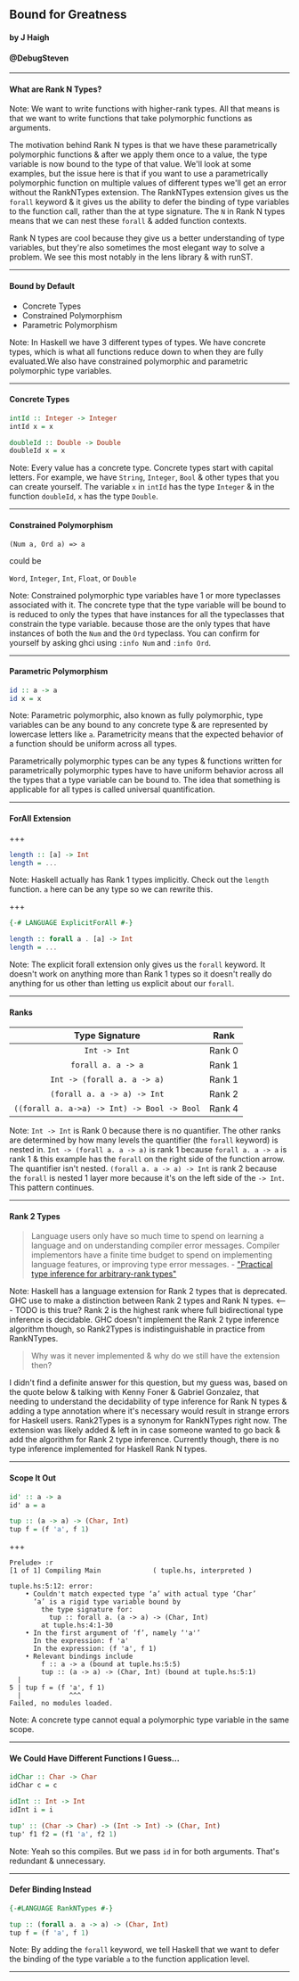## Bound for Greatness

#### by J Haigh
#### @DebugSteven

---

#### What are Rank N Types?

Note:
We want to write functions with higher-rank types. All that means is that we want to write functions that take polymorphic functions as arguments.

The motivation behind Rank N types is that we have these parametrically polymorphic functions & after we apply them once to a value, the type variable is now bound to the type of that value. We'll look at some examples, but the issue here is that if you want to use a parametrically polymorphic function on multiple values of different types we'll get an error without the RankNTypes extension. The RankNTypes extension gives us the `forall` keyword & it gives us the ability to defer the binding of type variables to the function call, rather than the at type signature. The `N` in Rank N types means that we can nest these `forall` & added function contexts.

Rank N types are cool because they give us a better understanding of type variables, but they're also sometimes the most elegant way to solve a problem. We see this most notably in the lens library & with runST.

---

#### Bound by Default
- Concrete Types
- Constrained Polymorphism
- Parametric Polymorphism

Note:
In Haskell we have 3 different types of types. We have concrete types, which is what all functions reduce down to when they are fully evaluated.We also have constrained polymorphic and parametric polymorphic type variables. 

---
#### Concrete Types

```haskell
intId :: Integer -> Integer
intId x = x

doubleId :: Double -> Double
doubleId x = x
```

Note:
Every value has a concrete type. Concrete types start with capital letters. For example, we have `String`, `Integer`, `Bool` & other types that you can create yourself. 
The variable `x` in `intId` has the type `Integer` & in the function `doubleId`, `x` has the type `Double`.

---

#### Constrained Polymorphism

`(Num a, Ord a) => a`

could be 

`Word`, `Integer`, `Int`, `Float`, or `Double` 

Note: 
Constrained polymorphic type variables have 1 or more typeclasses associated with it. The concrete type that the type variable will be bound to is reduced to only the types that have instances for all the typeclasses that constrain the type variable.
because those are the only types that have instances of both the `Num` and the `Ord` typeclass. You can confirm for yourself by asking ghci using `:info Num` and `:info Ord`.


---

#### Parametric Polymorphism

```haskell
id :: a -> a
id x = x
```

Note:
Parametric polymorphic, also known as fully polymorphic, type variables can be any bound to any concrete type & are represented by lowercase letters like `a`. Parametricity means that the expected behavior of a function should be uniform across all types.

Parametrically polymorphic types can be any types & functions written for parametrically polymorphic types have to have uniform behavior across all the types that a type variable can be bound to. The idea that something is applicable for all types is called universal quantification.

---

#### ForAll Extension

+++

```haskell
length :: [a] -> Int
length = ...
```

Note:
Haskell actually has Rank 1 types implicitly.
Check out the `length` function.
`a` here can be any type so we can rewrite this.

+++

```haskell
{-# LANGUAGE ExplicitForAll #-}

length :: forall a . [a] -> Int
length = ...
```

Note:
The explicit forall extension only gives us the `forall` keyword.
It doesn't work on anything more than Rank 1 types so it doesn't really
do anything for us other than letting us explicit about our `forall`.

---
#### Ranks

| Type Signature                              | Rank   |
| :-----------------------------------------: | :----: |
| `Int -> Int`                                | Rank 0 | 
| `forall a. a -> a`                          | Rank 1 |
| `Int -> (forall a. a -> a)`                 | Rank 1 |
| `(forall a. a -> a) -> Int`                 | Rank 2 |
| `((forall a. a->a) -> Int) -> Bool -> Bool` | Rank 4 |

Note:
`Int -> Int` is Rank 0 because there is no quantifier.
The other ranks are determined by how many levels the quantifier (the `forall` keyword) is nested in.
`Int -> (forall a. a -> a)` is rank 1 because `forall a. a -> a` is rank 1 & this example has the `forall` on the right side of the function arrow. The quantifier isn't nested. `(forall a. a -> a) -> Int` is rank 2 because the `forall` is nested 1 layer more because it's on the left side of the `-> Int`. This pattern continues.

---
#### Rank 2 Types

> Language users only have so much time to spend on learning a language and
on understanding compiler error messages. Compiler implementors have a finite
time budget to spend on implementing language features, or improving type error
messages. - ["Practical type inference for arbitrary-rank types"](https://www.microsoft.com/en-us/research/wp-content/uploads/2016/02/putting.pdf)

Note:
Haskell has a language extension for Rank 2 types that is deprecated.
GHC use to make a distinction between Rank 2 types and Rank N types. <--- TODO is this true?
Rank 2 is the highest rank where full bidirectional type inference is 
decidable. GHC doesn't implement the Rank 2 type inference algorithm though,
so Rank2Types is indistinguishable in practice from RankNTypes.


> Why was it never implemented & why do we still have the extension then?


I didn't find a definite answer for this question, but my guess was, based on the quote below & talking with Kenny Foner & Gabriel Gonzalez,
that needing to understand the decidability of type inference for Rank N types & adding a type annotation
where it's necessary would result in strange errors for Haskell users. Rank2Types is a synonym for RankNTypes right now.
The extension was likely added & left in in case someone wanted to go back & add the algorithm for Rank 2 type inference.
Currently though, there is no type inference implemented for Haskell Rank N types.


---

#### Scope It Out

```haskell
id' :: a -> a
id' a = a

tup :: (a -> a) -> (Char, Int)
tup f = (f 'a', f 1)
```

+++

```
Prelude> :r
[1 of 1] Compiling Main             ( tuple.hs, interpreted )

tuple.hs:5:12: error:
    • Couldn't match expected type ‘a’ with actual type ‘Char’
      ‘a’ is a rigid type variable bound by
        the type signature for:
          tup :: forall a. (a -> a) -> (Char, Int)
        at tuple.hs:4:1-30
    • In the first argument of ‘f’, namely ‘'a'’
      In the expression: f 'a'
      In the expression: (f 'a', f 1)
    • Relevant bindings include
        f :: a -> a (bound at tuple.hs:5:5)
        tup :: (a -> a) -> (Char, Int) (bound at tuple.hs:5:1)
  |
5 | tup f = (f 'a', f 1)
  |            ^^^
Failed, no modules loaded.
```

Note:
A concrete type cannot equal a polymorphic type variable in the same scope.

---

#### We Could Have Different Functions I Guess...

```haskell
idChar :: Char -> Char
idChar c = c

idInt :: Int -> Int
idInt i = i

tup' :: (Char -> Char) -> (Int -> Int) -> (Char, Int)
tup' f1 f2 = (f1 'a', f2 1)
```

Note:
Yeah so this compiles. But we pass `id` in for both arguments.
That's redundant & unnecessary.

---

#### Defer Binding Instead

```haskell
{-#LANGUAGE RankNTypes #-}

tup :: (forall a. a -> a) -> (Char, Int)
tup f = (f 'a', f 1)
```

Note:
By adding the `forall` keyword, we tell Haskell that we want to defer
the binding of the type variable `a` to the function application level.

---
